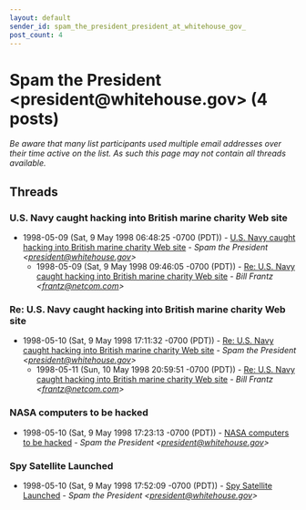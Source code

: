 ```yaml
---
layout: default
sender_id: spam_the_president_president_at_whitehouse_gov_
post_count: 4
---
```


# Spam the President <president<span>@</span>whitehouse.gov> (4 posts)

_Be aware that many list participants used multiple email addresses over their time active on the list. As such this page may not contain all threads available._

## Threads

### U.S. Navy caught hacking into British marine charity Web site
+ 1998-05-09 (Sat, 9 May 1998 06:48:25 -0700 (PDT)) - [U.S. Navy caught hacking into British marine charity Web site](/archive/1998/05/62361796512aa60db3478993df70fa0888783a1ab3d4a4fee9ac75e76f7020a8) - _Spam the President \<president@whitehouse.gov\>_
  + 1998-05-09 (Sat, 9 May 1998 09:46:05 -0700 (PDT)) - [Re: U.S. Navy caught hacking into British marine charity Web site](/archive/1998/05/ef34bee39ec80312a33da2fcd459d57f5523ac88176caa7eeebd4abde030b0f8) - _Bill Frantz \<frantz@netcom.com\>_

### Re: U.S. Navy caught hacking into British marine charity Web site
+ 1998-05-10 (Sat, 9 May 1998 17:11:32 -0700 (PDT)) - [Re: U.S. Navy caught hacking into British marine charity Web site](/archive/1998/05/54101178c23fa6b61b8366271e26289b8cd8e2da6fab5399cf7e795d9b9a8096) - _Spam the President \<president@whitehouse.gov\>_
  + 1998-05-11 (Sun, 10 May 1998 20:59:51 -0700 (PDT)) - [Re: U.S. Navy caught hacking into British marine charity Web site](/archive/1998/05/e49ad8733705dee2bef97e840677dad0ca580c3c4ff50e22bfda4a4566a119de) - _Bill Frantz \<frantz@netcom.com\>_

### NASA computers to be hacked
+ 1998-05-10 (Sat, 9 May 1998 17:23:13 -0700 (PDT)) - [NASA computers to be hacked](/archive/1998/05/45f0475f85b335f5ef4f82540bd8dcff112c4fa3d08034c0602587ebb690242f) - _Spam the President \<president@whitehouse.gov\>_

### Spy Satellite Launched
+ 1998-05-10 (Sat, 9 May 1998 17:52:09 -0700 (PDT)) - [Spy Satellite Launched](/archive/1998/05/b16870681173db57bffc4a388624df5be0c85b98e7c20c3997d0769a7466a2f7) - _Spam the President \<president@whitehouse.gov\>_

